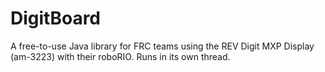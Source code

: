 # DigitBoard
A free-to-use Java library for FRC teams using the REV Digit MXP Display (am-3223) with their roboRIO. Runs in its own thread.
